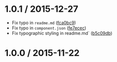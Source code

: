 <!--mdast setext-->

<!--lint disable no-multiple-toplevel-headings -->

1.0.1 / 2015-12-27
==================

*   Fix typo in `readme.md` ([fca0bc9](https://github.com/wooorm/stringify-entities/commit/fca0bc9))
*   Fix typo in `component.json` ([fe7ecec](https://github.com/wooorm/stringify-entities/commit/fe7ecec))
*   Fix typographic styling in readme.md` ([b5c09db](https://github.com/wooorm/stringify-entities/commit/b5c09db))

1.0.0 / 2015-11-22
==================
